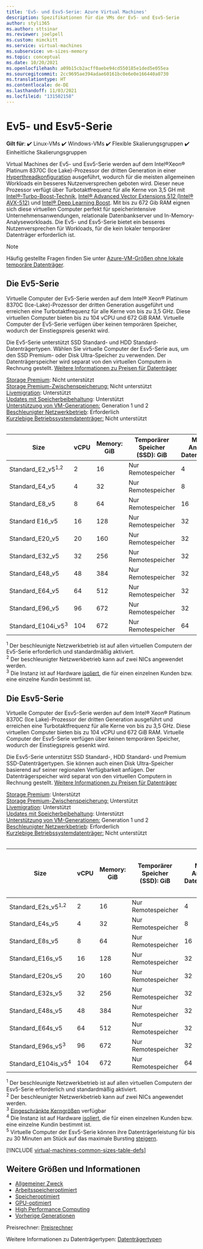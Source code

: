 ```yaml
---
title: 'Ev5- und Esv5-Serie: Azure Virtual Machines'
description: Spezifikationen für die VMs der Ev5- und Esv5-Serie
author: styli365
ms.author: sttsinar
ms.reviewer: joelpell
ms.custom: mimckitt
ms.service: virtual-machines
ms.subservice: vm-sizes-memory
ms.topic: conceptual
ms.date: 10/20/2021
ms.openlocfilehash: a09b15cb2acff0aebe94cd550185e1ded5e055ea
ms.sourcegitcommit: 2cc9695ae394adae60161bc0e6e0e166440a0730
ms.translationtype: HT
ms.contentlocale: de-DE
ms.lasthandoff: 11/03/2021
ms.locfileid: "131502158"
---
```

# <a name="ev5-and-esv5-series"></a>Ev5- und Esv5-Serie

**Gilt für**: :heavy_check_mark: Linux-VMs :heavy_check_mark: Windows-VMs :heavy_check_mark: Flexible Skalierungsgruppen :heavy_check_mark: Einheitliche Skalierungsgruppen

Virtual Machines der Ev5- und Esv5-Serie werden auf dem Intel&reg;Xeon&reg; Platinum 8370C (Ice Lake)-Prozessor der dritten Generation in einer [Hyperthreadkonfiguration](https://www.intel.com/content/www/us/en/architecture-and-technology/hyper-threading/hyper-threading-technology.html) ausgeführt, wodurch für die meisten allgemeinen Workloads ein besseres Nutzenversprechen geboten wird. Dieser neue Prozessor verfügt über Turbotaktfrequenz für alle Kerne von 3,5 GH mit [Intel&reg;-Turbo-Boost-Technik](https://www.intel.com/content/www/us/en/architecture-and-technology/turbo-boost/turbo-boost-technology.html), [Intel&reg; Advanced Vector Extensions 512 (Intel&reg; AVX-512)](https://www.intel.com/content/www/us/en/architecture-and-technology/avx-512-overview.html) und [Intel&reg; Deep Learning Boost](https://software.intel.com/content/www/us/en/develop/topics/ai/deep-learning-boost.html). Mit bis zu 672 Gib RAM eignen sich diese virtuellen Computer perfekt für speicherintensive Unternehmensanwendungen, relationale Datenbankserver und In-Memory-Analyseworkloads. Die Ev5- und Esv5-Serie bietet ein besseres Nutzenversprechen für Workloads, für die kein lokaler temporärer Datenträger erforderlich ist.

> [!NOTE]
> Häufig gestellte Fragen finden Sie unter [Azure-VM-Größen ohne lokale temporäre Datenträger](azure-vms-no-temp-disk.yml).

## <a name="ev5-series"></a>Die Ev5-Serie

Virtuelle Computer der Ev5-Serie werden auf dem Intel® Xeon® Platinum 8370C (Ice-Lake)-Prozessor der dritten Generation ausgeführt und erreichen eine Turbotaktfrequenz für alle Kerne von bis zu 3,5 GHz.  Diese virtuellen Computer bieten bis zu 104 vCPU und 672 GiB RAM. Virtuelle Computer der Ev5-Serie verfügen über keinen temporären Speicher, wodurch der Einstiegspreis gesenkt wird.

Die Ev5-Serie unterstützt SSD Standard- und HDD Standard-Datenträgertypen. Wählen Sie virtuelle Computer der Esv5-Serie aus, um den SSD Premium- oder Disk Ultra-Speicher zu verwenden. Der Datenträgerspeicher wird separat von den virtuellen Computern in Rechnung gestellt. [Weitere Informationen zu Preisen für Datenträger](https://azure.microsoft.com/pricing/details/managed-disks/)

[Storage Premium](premium-storage-performance.md): Nicht unterstützt<br>
[Storage Premium-Zwischenspeicherung:](premium-storage-performance.md) Nicht unterstützt<br>
[Livemigration](maintenance-and-updates.md): Unterstützt<br>
[Updates mit Speicherbeibehaltung](maintenance-and-updates.md): Unterstützt<br>
[Unterstützung von VM-Generationen:](generation-2.md) Generation 1 und 2<br>
[Beschleunigter Netzwerkbetrieb](../virtual-network/create-vm-accelerated-networking-cli.md): Erforderlich <br>
[Kurzlebige Betriebssystemdatenträger:](ephemeral-os-disks.md) Nicht unterstützt <br>
<br>

| Size | vCPU | Memory: GiB | Temporärer Speicher (SSD): GiB | Max. Anzahl Datenträger | Maximale Anzahl NICs|Maximale Bandbreite (MBit/s) |
|---|---|---|---|---|---|---|
| Standard_E2_v5<sup>1,2</sup>  | 2   | 16  | Nur Remotespeicher | 4  | 2 | 12500 |
| Standard_E4_v5                | 4   | 32  | Nur Remotespeicher | 8  | 2 | 12500 |
| Standard_E8_v5                | 8   | 64  | Nur Remotespeicher | 16 | 4 | 12500 |
| Standard E16_v5               | 16  | 128 | Nur Remotespeicher | 32 | 8 | 12500 |
| Standard_E20_v5               | 20  | 160 | Nur Remotespeicher | 32 | 8 | 12500  |
| Standard_E32_v5               | 32  | 256 | Nur Remotespeicher | 32 | 8 | 16000  |
| Standard_E48_v5               | 48  | 384 | Nur Remotespeicher | 32 | 8 | 24.000  |
| Standard_E64_v5               | 64  | 512 | Nur Remotespeicher | 32 | 8 | 30.000  |
| Standard_E96_v5               | 96  | 672 | Nur Remotespeicher | 32 | 8 | 30.000  |
| Standard_E104i_v5<sup>3</sup> | 104 | 672 | Nur Remotespeicher | 64 | 8 | 100.000 |

<sup>1</sup> Der beschleunigte Netzwerkbetrieb ist auf allen virtuellen Computern der Ev5-Serie erforderlich und standardmäßig aktiviert.<br>
<sup>2</sup> Der beschleunigter Netzwerkbetrieb kann auf zwei NICs angewendet werden.<br>
<sup>3</sup> Die Instanz ist auf Hardware [isoliert](../security/fundamentals/isolation-choices.md#compute-isolation), die für einen einzelnen Kunden bzw. eine einzelne Kundin bestimmt ist.<br>

## <a name="esv5-series"></a>Die Esv5-Serie

Virtuelle Computer der Esv5-Serie werden auf dem Intel® Xeon® Platinum 8370C (Ice Lake)-Prozessor der dritten Generation ausgeführt und erreichen eine Turbotaktfrequenz für alle Kerne von bis zu 3,5 GHz.  Diese virtuellen Computer bieten bis zu 104 vCPU und 672 GiB RAM. Virtuelle Computer der Esv5-Serie verfügen über keinen temporären Speicher, wodurch der Einstiegspreis gesenkt wird.

Die Esv5-Serie unterstützt SSD Standard-, HDD Standard- und Premium SSD-Datenträgertypen. Sie können auch einen Disk Ultra-Speicher basierend auf seiner regionalen Verfügbarkeit anfügen. Der Datenträgerspeicher wird separat von den virtuellen Computern in Rechnung gestellt. [Weitere Informationen zu Preisen für Datenträger](https://azure.microsoft.com/pricing/details/managed-disks/)

[Storage Premium](premium-storage-performance.md): Unterstützt<br>
[Storage Premium-Zwischenspeicherung:](premium-storage-performance.md) Unterstützt<br>
[Livemigration](maintenance-and-updates.md): Unterstützt<br>
[Updates mit Speicherbeibehaltung](maintenance-and-updates.md): Unterstützt<br>
[Unterstützung von VM-Generationen:](generation-2.md) Generation 1 und 2<br>
[Beschleunigter Netzwerkbetrieb](../virtual-network/create-vm-accelerated-networking-cli.md): Erforderlich <br>
[Kurzlebige Betriebssystemdatenträger:](ephemeral-os-disks.md) Nicht unterstützt <br>
<br>

| Size | vCPU | Memory: GiB | Temporärer Speicher (SSD): GiB | Max. Anzahl Datenträger | Maximaler Durchsatz des Datenträgers ohne Cache: IOPS/MBit/s | Maximaler Burst-Datenträgerdurchsatz ohne Cache: IOPS/MBit/s<sup>5</sup> | Maximale Anzahl NICs | Maximale Bandbreite (MBit/s) |
|---|---|---|---|---|---|---|---|---|
| Standard_E2s_v5<sup>1,2</sup>  | 2   | 16  | Nur Remotespeicher | 4  | 3750/85     | 10000/1200 | 2 | 12500 |
| Standard_E4s_v5                | 4   | 32  | Nur Remotespeicher | 8  | 6400/145    | 20000/1200 | 2 | 12500 |
| Standard_E8s_v5                | 8   | 64  | Nur Remotespeicher | 16 | 12800/290   | 20000/1200 | 4 | 12500 |
| Standard_E16s_v5               | 16  | 128 | Nur Remotespeicher | 32 | 25600/600   | 40000/1200 | 8 | 12500 |
| Standard_E20s_v5               | 20  | 160 | Nur Remotespeicher | 32 | 32000/750   | 64000/1600 | 8 | 12500  |
| Standard_E32s_v5               | 32  | 256 | Nur Remotespeicher | 32 | 51200/865   | 80.000/2.000 | 8 | 16000  |
| Standard_E48s_v5               | 48  | 384 | Nur Remotespeicher | 32 | 76800/1315  | 80000/3000 | 8 | 24.000  |
| Standard_E64s_v5               | 64  | 512 | Nur Remotespeicher | 32 | 80000/1735  | 80000/3000 | 8 | 30.000  |
| Standard_E96s_v5<sup>3</sup>   | 96  | 672 | Nur Remotespeicher | 32 | 80000/2600  | 80000/4000 | 8 | 35000  |
| Standard_E104is_v5<sup>4</sup> | 104 | 672 | Nur Remotespeicher | 64 | 120000/4000 | 120000/4000 | 8 | 100.000 |

<sup>1</sup> Der beschleunigte Netzwerkbetrieb ist auf allen virtuellen Computern der Esv5-Serie erforderlich und standardmäßig aktiviert.<br>
<sup>2</sup> Der beschleunigter Netzwerkbetrieb kann auf zwei NICs angewendet werden.<br>
<sup>3</sup> [Eingeschränkte Kerngrößen](constrained-vcpu.md) verfügbar<br>
<sup>4</sup> Die Instanz ist auf Hardware [isoliert](../security/fundamentals/isolation-choices.md#compute-isolation), die für einen einzelnen Kunden bzw. eine einzelne Kundin bestimmt ist.<br>
<sup>5</sup> Virtuelle Computer der Esv5-Serie können ihre Datenträgerleistung für bis zu 30 Minuten am Stück auf das maximale Bursting [steigern](disk-bursting.md).

[!INCLUDE [virtual-machines-common-sizes-table-defs](../../includes/virtual-machines-common-sizes-table-defs.md)]

## <a name="other-sizes-and-information"></a>Weitere Größen und Informationen

- [Allgemeiner Zweck](sizes-general.md)
- [Arbeitsspeicheroptimiert](sizes-memory.md)
- [Speicheroptimiert](sizes-storage.md)
- [GPU-optimiert](sizes-gpu.md)
- [High Performance Computing](sizes-hpc.md)
- [Vorherige Generationen](sizes-previous-gen.md)

Preisrechner: [Preisrechner](https://azure.microsoft.com/pricing/calculator/)

Weitere Informationen zu Datenträgertypen: [Datenträgertypen](./disks-types.md#ultra-disks)
